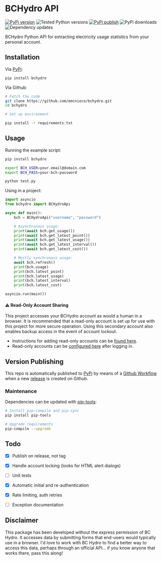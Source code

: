 # BCHydro API

[![PyPi version](https://img.shields.io/pypi/v/bchydro?logo=pypi&logoColor=lightgrey)](https://pypi.org/project/bchydro/) ![Tested Python versions](https://img.shields.io/pypi/pyversions/bchydro?logo=python&logoColor=lightgrey) [![PyPi publish](https://github.com/emcniece/bchydro/workflows/Publish%20PyPi/badge.svg)](https://github.com/emcniece/bchydro/actions?query=workflow%3A%22Publish+PyPi%22?event=release) ![PyPi downloads](https://img.shields.io/pypi/dm/bchydro) ![Dependency updates](https://img.shields.io/librariesio/github/emcniece/bchydro)

BCHydro Python API for extracting electricity usage statistics from your personal account.

## Installation

Via [PyPi](https://pypi.org/project/bchydro/):

```sh
pip install bchydro
```

Via Github:

```sh
# Fetch the code
git clone https://github.com/emcniece/bchydro.git
cd bchydro

# Set up environment

pip install -r requirements.txt

```

## Usage

Running the example script:

```sh
pip install bchydro

export BCH_USER=your.email@domain.com
export BCH_PASS=your-bch-password

python test.py
```

Using in a project:

```py
import asyncio
from bchydro import BCHydroApi

async def main():
    bch = BCHydroApi("username", "password")

    # Asynchronous usage:
    print(await bch.get_usage())
    print(await bch.get_latest_point())
    print(await bch.get_latest_usage())
    print(await bch.get_latest_interval())
    print(await bch.get_latest_cost())

    # Mostly synchronous usage:
    await bch.refresh()
    print(bch.usage)
    print(bch.latest_point)
    print(bch.latest_usage)
    print(bch.latest_interval)
    print(bch.latest_cost)

asyncio.run(main())
```

#### ⚠ Read-Only Account Sharing

This project accesses your BCHydro account as would a human in a browser. It is recommended that a read-only account is set up for use with this project for more secure operation. Using this secondary account also enables backup access in the event of account lockout.

- Instructions for adding read-only accounts can be [found here](https://www.bchydro.com/news/conservation/2014/myhydro-sharing-access.html).
- Read-only accounts can be [configured here](https://app.bchydro.com/BCHCustomerPortal/web/accountAccessView.html) after logging in.



## Version Publishing

This repo is automatically published to [PyPi](https://pypi.org/project/bchydro/) by means of a [Github Workflow](https://github.com/emcniece/bchydro/actions?query=workflow%3A%22Publish+PyPi%22) when a new [release](https://github.com/emcniece/bchydro/releases) is created on Github.


### Maintenance

Dependencies can be updated with [pip-tools](https://github.com/jazzband/pip-tools):

```sh
# Install pip-compile and pip-sync
pip install pip-tools

# Upgrade requirements
pip-compile --upgrade
```


## Todo

- [x] Publish on release, not tag
- [x] Handle account locking (looks for HTML alert dialogs)
- [ ] Unit tests
- [x] Automatic initial and re-authentication
- [x] Rate limiting, auth retries
- [ ] Exception documentation


## Disclaimer

This package has been developed without the express permission of BC Hydro. It accesses data by submitting forms that end-users would typically use in a browser. I'd love to work with BC Hydro to find a better way to access this data, perhaps through an official API... if you know anyone that works there, pass this along!
